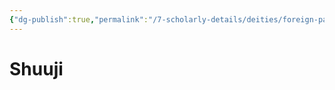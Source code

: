 ```yaml
---
{"dg-publish":true,"permalink":"/7-scholarly-details/deities/foreign-pantheons/the-sacred-dragons/shuuji/","noteIcon":""}
---
```


# Shuuji
